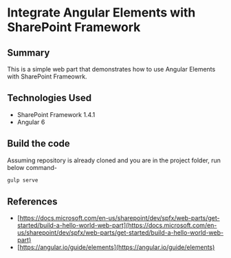# Integrate Angular Elements with SharePoint Framework

## Summary
This is a simple web part that demonstrates how to use Angular Elements with SharePoint Frameowrk.

## Technologies Used
* SharePoint Framework 1.4.1
* Angular 6

## Build the code
Assuming repository is already cloned and you are in the project folder, run below command-

```bash
gulp serve
```

## References
* [https://docs.microsoft.com/en-us/sharepoint/dev/spfx/web-parts/get-started/build-a-hello-world-web-part](https://docs.microsoft.com/en-us/sharepoint/dev/spfx/web-parts/get-started/build-a-hello-world-web-part)
* [https://angular.io/guide/elements](https://angular.io/guide/elements)

